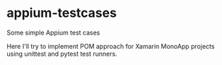 # appium-testcases
Some simple Appium test cases

Here I'll try to implement POM approach for Xamarin MonoApp projects using unittest and pytest test runners.
